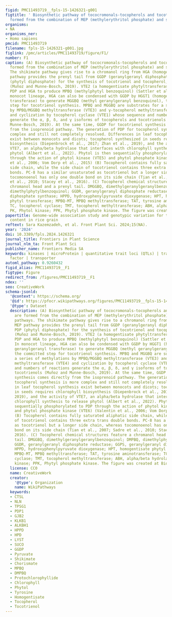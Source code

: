 ```yaml
---
figid: PMC11493719__fpls-15-1426321-g001
figtitle: ' Biosynthetic pathway of tococromonals-tocopherols and tocotrienols are
  formed from the combination of MEP (methylerythritol phosphate) and shikimate pathways'
organisms:
- NA
organisms_ner:
- Homo sapiens
pmcid: PMC11493719
filename: fpls-15-1426321-g001.jpg
figlink: /pmc/articles/PMC11493719/figure/F1/
number: F1
caption: (A) Biosynthetic pathway of tococromonals-tocopherols and tocotrienols are
  formed from the combination of MEP (methylerythritol phosphate) and shikimate pathways.
  The shikimate pathway gives rise to a chromanol ring from HGA (homogentisate). MEP
  pathway provides the prenyl tail from GGDP (geranylgeranyl diphosphate) and PDP
  (phytyl diphosphate) for the synthesis of tocotrienol and tocopherol, respectively
  (Muñoz and Munne-Bosch, 2019). VTE2 (a homogentisate phytyltransferase) condenses
  PDP and HGA to produce MPBQ (methylphytyl benzoquinol) (Sattler et al., 2004). In
  monocot lineage, HGA can also be condensed with GGDP by HGGT1 (homogentisate geranylgeranyl
  transferase) to generate MGGBQ (methyl geranylgeranyl benzoquinol), the committed
  step for tocotrienol synthesis. MPBQ and MGGBQ are substrates for a series of methylations
  by MPBQ/MGGBQ methyltransferase (VTE3) and γ-tocopherol methyltransferase (VTE4)
  and cyclization by tocopherol cyclase (VTE1) whose sequence and numbers of reactions
  generate the α, β, δ, and γ isoforms of tocopherols and tocotrienols (Muñoz and
  Munne-Bosch, 2019). At the same time, GGDP for tocotrienol synthesis comes directly
  from the isoprenoid pathway. The generation of PDP for tocopherol synthesis is more
  complex and still not completely resolved. Differences in leaf tocopherol synthesis
  exist between monocots and dicots; tocopherol synthesized in seeds requires chlorophyll
  biosynthesis (Diepenbrock et al., 2017; Zhan et al., 2019), and the activity of
  VTE7, an alpha/beta hydrolase that interfaces with chlorophyll synthesis to release
  phytol (Albert et al., 2022). Phytol is then sequentially phosphorylated to PDP
  through the action of phytol kinase (VTE5) and phytol phosphate kinase (VTE6) (Valentin
  et al., 2006; Vom Dorp et al., 2015) (B) Tocopherol contains fully saturated aliphatic
  side chain, while the side chain of tocotrienol contains three extra trans double
  bonds. PC-8 has a similar unsaturated as tocotrienol but a longer side chain, whereas
  tocomonoenol has only one double bond on its side chain (Tian et al., 2007; Sadre
  et al., 2010; Stacey et al., 2016). (C) Tocopherol chemical structures feature a
  chromanol head and a prenyl tail. DMGGBQ, dimethylgeranylgeranylbenzoquinol; DMPBQ,
  dimethylphytylbenzoquinol; GGDR, geranylgeranyl diphosphate reductase; GGPS, geranylgeranyl
  diphosphate synthase; HPPD, hydroxyphenylpyruvate dioxygenase; HPT, homogentisate
  phytyl transferase; MPBQ-MT, MPBQ methyltransferase; TAT, tyrosine aminotransferase;
  TC, tocopherol cyclase; TMT, tocopherol methyltransferase; ABH, alpha/beta hydrolase;
  PK, Phytol kinase; PPK, Phytyl phosphate kinase. The figure was created at BioRender.com
papertitle: Genome-wide association study and genotypic variation for the major tocopherol
  content in rice grain
reftext: Sara Kazemzadeh, et al. Front Plant Sci. 2024;15(NA).
year: '2024'
doi: 10.3389/fpls.2024.1426321
journal_title: Frontiers in Plant Science
journal_nlm_ta: Front Plant Sci
publisher_name: Frontiers Media SA
keywords: kinases | microProtein | quantitative trait loci (QTLs) | transcription
  factor | transporter
automl_pathway: 0.9260432
figid_alias: PMC11493719__F1
figtype: Figure
redirect_from: /figures/PMC11493719__F1
ndex: ''
seo: CreativeWork
schema-jsonld:
  '@context': https://schema.org/
  '@id': https://pfocr.wikipathways.org/figures/PMC11493719__fpls-15-1426321-g001.html
  '@type': Dataset
  description: (A) Biosynthetic pathway of tococromonals-tocopherols and tocotrienols
    are formed from the combination of MEP (methylerythritol phosphate) and shikimate
    pathways. The shikimate pathway gives rise to a chromanol ring from HGA (homogentisate).
    MEP pathway provides the prenyl tail from GGDP (geranylgeranyl diphosphate) and
    PDP (phytyl diphosphate) for the synthesis of tocotrienol and tocopherol, respectively
    (Muñoz and Munne-Bosch, 2019). VTE2 (a homogentisate phytyltransferase) condenses
    PDP and HGA to produce MPBQ (methylphytyl benzoquinol) (Sattler et al., 2004).
    In monocot lineage, HGA can also be condensed with GGDP by HGGT1 (homogentisate
    geranylgeranyl transferase) to generate MGGBQ (methyl geranylgeranyl benzoquinol),
    the committed step for tocotrienol synthesis. MPBQ and MGGBQ are substrates for
    a series of methylations by MPBQ/MGGBQ methyltransferase (VTE3) and γ-tocopherol
    methyltransferase (VTE4) and cyclization by tocopherol cyclase (VTE1) whose sequence
    and numbers of reactions generate the α, β, δ, and γ isoforms of tocopherols and
    tocotrienols (Muñoz and Munne-Bosch, 2019). At the same time, GGDP for tocotrienol
    synthesis comes directly from the isoprenoid pathway. The generation of PDP for
    tocopherol synthesis is more complex and still not completely resolved. Differences
    in leaf tocopherol synthesis exist between monocots and dicots; tocopherol synthesized
    in seeds requires chlorophyll biosynthesis (Diepenbrock et al., 2017; Zhan et al.,
    2019), and the activity of VTE7, an alpha/beta hydrolase that interfaces with
    chlorophyll synthesis to release phytol (Albert et al., 2022). Phytol is then
    sequentially phosphorylated to PDP through the action of phytol kinase (VTE5)
    and phytol phosphate kinase (VTE6) (Valentin et al., 2006; Vom Dorp et al., 2015)
    (B) Tocopherol contains fully saturated aliphatic side chain, while the side chain
    of tocotrienol contains three extra trans double bonds. PC-8 has a similar unsaturated
    as tocotrienol but a longer side chain, whereas tocomonoenol has only one double
    bond on its side chain (Tian et al., 2007; Sadre et al., 2010; Stacey et al.,
    2016). (C) Tocopherol chemical structures feature a chromanol head and a prenyl
    tail. DMGGBQ, dimethylgeranylgeranylbenzoquinol; DMPBQ, dimethylphytylbenzoquinol;
    GGDR, geranylgeranyl diphosphate reductase; GGPS, geranylgeranyl diphosphate synthase;
    HPPD, hydroxyphenylpyruvate dioxygenase; HPT, homogentisate phytyl transferase;
    MPBQ-MT, MPBQ methyltransferase; TAT, tyrosine aminotransferase; TC, tocopherol
    cyclase; TMT, tocopherol methyltransferase; ABH, alpha/beta hydrolase; PK, Phytol
    kinase; PPK, Phytyl phosphate kinase. The figure was created at BioRender.com
  license: CC0
  name: CreativeWork
  creator:
    '@type': Organization
    name: WikiPathways
  keywords:
  - CTSL
  - NLN
  - TPSG1
  - PDP1
  - GJB2
  - KLKB1
  - ALKBH1
  - HPPD
  - HPD
  - LYST
  - SUCO
  - GGDP
  - Pyruvate
  - Shikimate
  - Chorismate
  - MPBQ
  - DMPBQ
  - Protochlorophyllide
  - Chlorophyll
  - Phytol
  - Tyrosine
  - Homogentisate
  - Tocopherol
  - Tocotrienol
---
```

